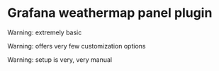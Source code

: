 # Grafana weathermap panel plugin

Warning: extremely basic

Warning: offers very few customization options

Warning: setup is very, very manual
